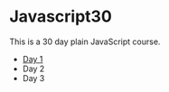 # Javascript30
 
 This is a 30 day plain JavaScript course.
 
 * [Day 1](https://github.com/Sapulsic/Javascript30/tree/master/01%20-%20JavaScript%20Drum%20Kit)
 * Day 2
 * Day 3



